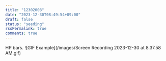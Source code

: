 ```yaml
---
title: "12302003"
date: "2023-12-30T08:49:54+09:00"
draft: false
status: "seeding"
rssPermalink: true
comments: true
---
```


HP bars.
![GIF Example](/images/Screen Recording 2023-12-30 at 8.37.58 AM.gif)